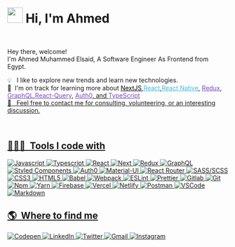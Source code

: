 
# <img src="https://cdn.jsdelivr.net/gh/Th3Wall/assets-cdn/PersonalGithubReadme/HandGreet.gif" width="35px" />&nbsp;<b>Hi, I'm Ahmed</b>

<br>

<p aligh="left">
  <p>Hey there, welcome!</br>
  I'm Ahmed Muhammed Elsaid, A Software Engineer As Frontend  from Egypt</b>.</p>
  	
  💡 &nbsp; I like to explore new trends and learn new technologies.\
  🌱 &nbsp;I'm on track for learning more about  <a style="color:#000000" href="https://nextjs.org/" target="_blank"><u>NextJS</u></a>,<a style="color:#45b8d8" href="https://reactjs.org/" target="_blank"><u>React</u></a>,<a style="color:#45b8d8" href="https://reactnative.dev/" target="_blank"><u>React Native</u></a>, <a style="color:#764ABC" href="https://redux.js.org/" target="_blank"><u>Redux</u></a>,<a style="color:#764ABC" href="https://graphql.org/" target="_blank"><u>
  GraphQL</u></a>,<a style="color:#764ABC" href="https://react-query.tanstack.com/" target="_blank"><u>React-Query</u></a>,
  <a style="color:#764ABC" href="https://auth0.com/" target="_blank"><u>Auth0</a>,
  and <a style="color:#764ABC" href="https://www.typescriptlang.org/" target="_blank"><u>TypeScript</u></a> \
  💬 &nbsp; Feel free to contact me for consulting, volunteering, or an interesting discussion.
</p>
<br>

<h2>👨🏻‍💻 &nbsp;Tools I code with</h2>
<p>
  <img alt="Javascript" src="https://img.shields.io/badge/-JavaScript-F7DF1E?style=for-the-badge&logo=javascript&logoColor=black" />
  <img alt="Typescript" src="https://img.shields.io/badge/-TypeScript-F7DF1E?style=for-the-badge&logo=typescript&logoColor=black" />
  <img alt="React" src="https://img.shields.io/badge/-React-45b8d8?style=for-the-badge&logo=react&logoColor=white" />
  <img alt="Next" src="https://img.shields.io/badge/-next.js-000000?style=for-the-badge&logo=nextdotjs&logoColor=white" />
  <img alt="Redux" src="https://img.shields.io/badge/-Redux-764ABC?style=for-the-badge&logo=redux&logoColor=white" />
  <img alt="GraphQL" src="https://img.shields.io/badge/-GraphQL-CA4245?style=for-the-badge&logo=graphql&logoColor=white" />
  <img alt="Styled Components" src="https://img.shields.io/badge/-Styled_Components-db7092?style=for-the-badge&logo=styled-components&logoColor=white" />
  <img alt="Auth0" src="https://img.shields.io/badge/-Auth0-EB5424?style=for-the-badge&logo=auth0l&logoColor=white" />

  <img alt="Material-UI" src="https://img.shields.io/badge/-MaterialUi-F7DF1E?style=for-the-badge&logo=materialui&logoColor=black" />
  <img alt="React Router" src="https://img.shields.io/badge/-React_Router-CA4245?style=for-the-badge&logo=react-router&logoColor=white" />
  <img alt="SASS/SCSS" src="https://img.shields.io/badge/-SASS/SCSS-CC6699?style=for-the-badge&logo=sass&logoColor=white" />
  <img alt="CSS3" src="https://img.shields.io/badge/-CSS3-1572B6?style=for-the-badge&logo=visual%20studio%20code&logoColor=white" />
  <img alt="HTML5" src="https://img.shields.io/badge/-HTML5-E34F26?style=for-the-badge&logo=html5&logoColor=white" />

  <img alt="Babel" src="https://img.shields.io/badge/-Babel-F7DF1E?style=for-the-badge&logo=babel&logoColor=black" />
  <img alt="Webpack" src="https://img.shields.io/badge/-Webpack-8DD6F9?style=for-the-badge&logo=webpack&logoColor=white" />
  <img alt="ESLint" src="https://img.shields.io/badge/-ESLint-4B32C3?style=for-the-badge&logo=eslint&logoColor=white" />
  <img alt="Prettier" src="https://img.shields.io/badge/-Prettier-F7B93E?style=for-the-badge&logo=prettier&logoColor=white" />
  <img alt="Gitlab" src="https://img.shields.io/badge/-Gitlab-000000?style=for-the-badge&logo=gitlab&logoColor=FF6C37" />
  <img alt="Git" src="https://img.shields.io/badge/-Git-F05032?style=for-the-badge&logo=git&logoColor=white" />
  <img alt="Npm" src="https://img.shields.io/badge/-NPM-CB3837?style=for-the-badge&logo=npm&logoColor=white" />
  <img alt="Yarn" src="https://img.shields.io/badge/-Yarn-45b8d8?style=for-the-badge&logo=yarn&logoColor=white" />
  <img alt="Firebase" src="https://img.shields.io/badge/-Firebase-ffca28?style=for-the-badge&logo=firebase&logoColor=white" />
  <img alt="Vercel" src="https://img.shields.io/badge/-Vercel-000000?style=for-the-badge&logo=vercel&logoColor=white" />
  <img alt="Netlify" src="https://img.shields.io/badge/-Netlify-00C7B7?style=for-the-badge&logo=netlify&logoColor=white" />
  <img alt="Postman" src="https://img.shields.io/badge/-Postman-FF6C37?style=for-the-badge&logo=postman&logoColor=white" />
  <img alt="VSCode" src="https://img.shields.io/badge/-Visual_Studio_Code-0078D4?style=for-the-badge&logo=visual%20studio%20code&logoColor=white" />
  <img alt="Markdown" src="https://img.shields.io/badge/-Markdown-000000?style=for-the-badge&logo=Markdown&logoColor=white" />
</p>

<h2>🌎 &nbsp;Where to find me</h2>
<p>
  <a href="https://ahmed-muhammed-elsaid.netlify.app/" target="_blank"><img alt="Codepen" src="https://img.shields.io/badge/-Portfolio-000000?style=for-the-badge&logo=portoflio&logoColor=white" /></a>
  <a href="https://www.linkedin.com/in/ahmedmuhammedelsaid/" target="_blank"><img alt="LinkedIn" src="https://img.shields.io/badge/-Linkedin-%230077B5.svg?&style=for-the-badge&logo=linkedin&logoColor=white" /></a>
 <a href="https://twitter.com/AhmedMSaid1111" target="_blank"><img alt="Twitter" src="https://img.shields.io/badge/-Twitter-1DA1F2?style=for-the-badge&logo=Twitter&logoColor=white" /></a>
  <a href="mailto:ahmed.muhammed.elsaid@gmail.com" target="_blank"><img alt="Gmail" src="https://img.shields.io/badge/-Gmail-EA4335?style=for-the-badge&logo=gmail&logoColor=white" /></a>
  <a href="https://www.instagram.com/ahmedmsaid01/" target="_blank"><img alt="Instagram" src="https://img.shields.io/badge/-Instagram-E4405F?style=for-the-badge&logo=instagram&logoColor=white" /></a>
</p>

